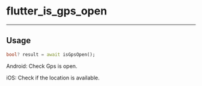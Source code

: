 # flutter_is_gps_open

***

## Usage

```dart
bool? result = await isGpsOpen();
```

Android: Check Gps is open.

iOS: Check if the location is available.
